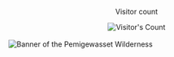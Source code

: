 <div align="center"> 
  <p>Visitor count</p>
  <img src="https://profile-counter.glitch.me/willB112/count.svg" alt="Visitor's Count" />
</div>

<br>

<img src="https://github.com/willB112/willB112/raw/main/IMG_0398.jpeg" alt="Banner of the Pemigewasset Wilderness">

<!--
**willB112/willB112** is a ✨ _special_ ✨ repository because its `README.md` (this file) appears on your GitHub profile.

Here are some ideas to get you started:

- 🔭 I’m currently working on ...
- 🌱 I’m currently learning ...
- 👯 I’m looking to collaborate on ...
- 🤔 I’m looking for help with ...
- 💬 Ask me about ...
- 📫 How to reach me: ...
- 😄 Pronouns: ...
- ⚡ Fun fact: ...
-->
